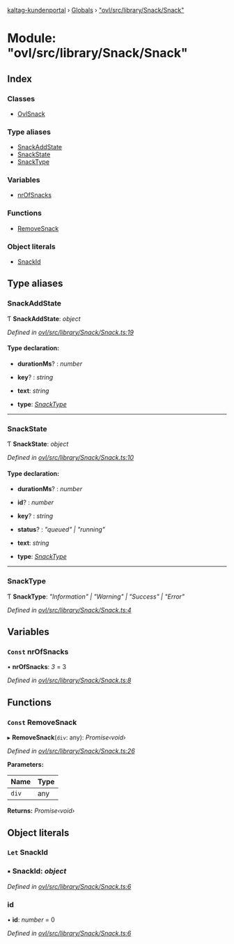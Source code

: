 [kaltag-kundenportal](../README.md) › [Globals](../globals.md) › ["ovl/src/library/Snack/Snack"](_ovl_src_library_snack_snack_.md)

# Module: "ovl/src/library/Snack/Snack"

## Index

### Classes

* [OvlSnack](../classes/_ovl_src_library_snack_snack_.ovlsnack.md)

### Type aliases

* [SnackAddState](_ovl_src_library_snack_snack_.md#snackaddstate)
* [SnackState](_ovl_src_library_snack_snack_.md#snackstate)
* [SnackType](_ovl_src_library_snack_snack_.md#snacktype)

### Variables

* [nrOfSnacks](_ovl_src_library_snack_snack_.md#const-nrofsnacks)

### Functions

* [RemoveSnack](_ovl_src_library_snack_snack_.md#const-removesnack)

### Object literals

* [SnackId](_ovl_src_library_snack_snack_.md#let-snackid)

## Type aliases

###  SnackAddState

Ƭ **SnackAddState**: *object*

*Defined in [ovl/src/library/Snack/Snack.ts:19](https://github.com/fopsdev/ovl/blob/d5eec59/ovl/src/library/Snack/Snack.ts#L19)*

#### Type declaration:

* **durationMs**? : *number*

* **key**? : *string*

* **text**: *string*

* **type**: *[SnackType](_ovl_src_library_snack_snack_.md#snacktype)*

___

###  SnackState

Ƭ **SnackState**: *object*

*Defined in [ovl/src/library/Snack/Snack.ts:10](https://github.com/fopsdev/ovl/blob/d5eec59/ovl/src/library/Snack/Snack.ts#L10)*

#### Type declaration:

* **durationMs**? : *number*

* **id**? : *number*

* **key**? : *string*

* **status**? : *"queued" | "running"*

* **text**: *string*

* **type**: *[SnackType](_ovl_src_library_snack_snack_.md#snacktype)*

___

###  SnackType

Ƭ **SnackType**: *"Information" | "Warning" | "Success" | "Error"*

*Defined in [ovl/src/library/Snack/Snack.ts:4](https://github.com/fopsdev/ovl/blob/d5eec59/ovl/src/library/Snack/Snack.ts#L4)*

## Variables

### `Const` nrOfSnacks

• **nrOfSnacks**: *3* = 3

*Defined in [ovl/src/library/Snack/Snack.ts:8](https://github.com/fopsdev/ovl/blob/d5eec59/ovl/src/library/Snack/Snack.ts#L8)*

## Functions

### `Const` RemoveSnack

▸ **RemoveSnack**(`div`: any): *Promise‹void›*

*Defined in [ovl/src/library/Snack/Snack.ts:26](https://github.com/fopsdev/ovl/blob/d5eec59/ovl/src/library/Snack/Snack.ts#L26)*

**Parameters:**

Name | Type |
------ | ------ |
`div` | any |

**Returns:** *Promise‹void›*

## Object literals

### `Let` SnackId

### ▪ **SnackId**: *object*

*Defined in [ovl/src/library/Snack/Snack.ts:6](https://github.com/fopsdev/ovl/blob/d5eec59/ovl/src/library/Snack/Snack.ts#L6)*

###  id

• **id**: *number* = 0

*Defined in [ovl/src/library/Snack/Snack.ts:6](https://github.com/fopsdev/ovl/blob/d5eec59/ovl/src/library/Snack/Snack.ts#L6)*
